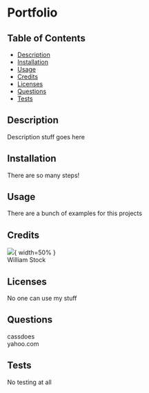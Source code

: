 # Portfolio

  ## Table of Contents
  - [Description](#description)
  - [Installation](#installation)
  - [Usage](#usage)
  - [Credits](#credits)
  - [Licenses](#licenses)
  - [Questions](#questions)
  - [Tests](#tests)

  ## Description
  Description stuff goes here

  ## Installation
  There are so many steps!

  ## Usage
  There are a bunch of examples for this projects

  ## Credits
  [![](https://github.com/cassdoes.png?=20x)](https://github.com/cassdoes){ width=50% }\
  William Stock
  

  ## Licenses
  No one can use my stuff

  ## Questions
  cassdoes\
  yahoo.com

  ## Tests
  No testing at all
